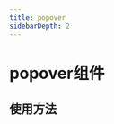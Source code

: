 ```yaml
---
title: popover
sidebarDepth: 2
---
```

# popover组件
## 使用方法
<ClientOnly>
  <popover-demos></popover-demos>
</ClientOnly>

